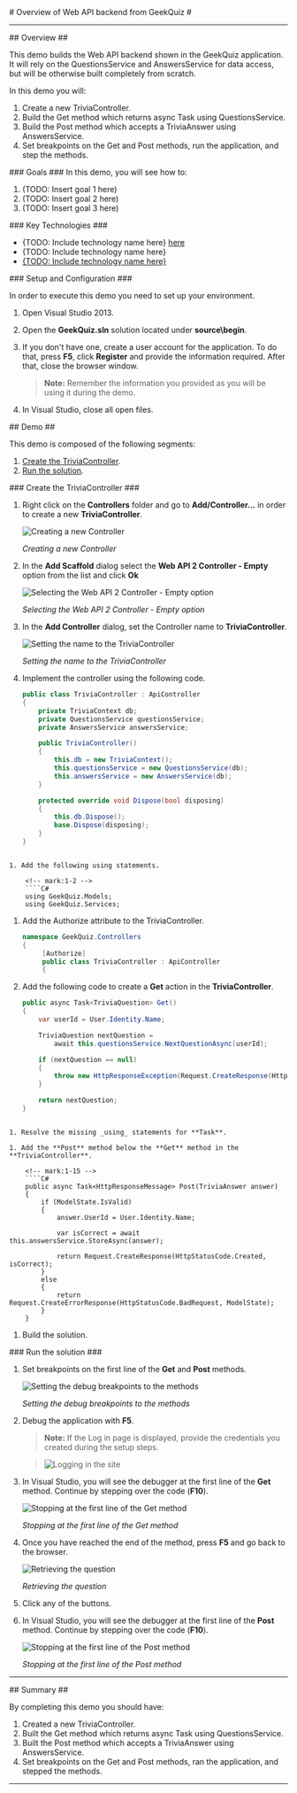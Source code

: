﻿<a name="title" />
# Overview of Web API backend from GeekQuiz #

---
<a name="Overview" />
## Overview ##

This demo builds the Web API backend shown in the GeekQuiz application. It will rely on the QuestionsService and AnswersService for data access, but will be otherwise built completely from scratch.

In this demo you will:

1. Create a new TriviaController.
1. Build the Get method which returns async Task<TriviaQuestion> using QuestionsService.
1. Build the Post method which accepts a TriviaAnswer using AnswersService.
1. Set breakpoints on the Get and Post methods, run the application, and step the methods.

<a id="goals" />
### Goals ###
In this demo, you will see how to:

1. (TODO: Insert goal 1 here)
1. (TODO: Insert goal 2 here)
1. (TODO: Insert goal 3 here)

<a name="technologies" />
### Key Technologies ###

- {TODO: Include technology name here} [here][1]
- {TODO: Include technology name here}
- [{TODO: Include technology name here}][2]

[1]: http://insert_link_to_technology_1_here/
[2]: http://insert_link_to_technology_2_here/

<a name="Setup" />
### Setup and Configuration ###

In order to execute this demo you need to set up your environment.

1. Open Visual Studio 2013.
1. Open the **GeekQuiz.sln** solution located under **source\begin**.
1. If you don't have one, create a user account for the application. To do that, press **F5**, click **Register** and provide the information required. After that, close the browser window.

	> **Note:** Remember the information you provided as you will be using it during the demo.

1. In Visual Studio, close all open files.

<a name="Demo" />
## Demo ##

This demo is composed of the following segments:

1. [Create the TriviaController](#segment1).
1. [Run the solution](#segment2).

<a name="Segment1" />
### Create the TriviaController ###

1. Right click on the **Controllers** folder and go to **Add/Controller...** in order to create a new **TriviaController**.

	![Creating a new Controller](images/creating-a-new-controller.png?raw=true "Creating a new Controller")

	_Creating a new Controller_

1. In the **Add Scaffold** dialog select the **Web API 2 Controller - Empty** option from the list and click **Ok**

	![Selecting the Web API 2 Controller - Empty option](images/selecting-the-web-api-controller-scaffold.png?raw=true "Selecting the Web API 2 Controller - Empty option")

	_Selecting the Web API 2 Controller - Empty option_

1. In the **Add Controller** dialog, set the Controller name to **TriviaController**.

	![Setting the name to the TriviaController](images/setting-the-name-to-the-triviacontroller.png?raw=true "Setting the name to the TriviaController")

	_Setting the name to the TriviaController_

1. Implement the controller using the following code.

	<!-- mark:3-18 -->
	````C#
    public class TriviaController : ApiController
    {
        private TriviaContext db;
        private QuestionsService questionsService;
        private AnswersService answersService;

        public TriviaController()
        {
            this.db = new TriviaContext();
            this.questionsService = new QuestionsService(db);
            this.answersService = new AnswersService(db);
        }

        protected override void Dispose(bool disposing)
        {
            this.db.Dispose();
            base.Dispose(disposing);
        }
    }
````

1. Add the following using statements.

	<!-- mark:1-2 -->
	````C#
	using GeekQuiz.Models;
	using GeekQuiz.Services;
````

1. Add the Authorize attribute to the TriviaController.

	<!-- mark:3 -->
	````C#
	namespace GeekQuiz.Controllers
	{
		 [Authorize]
		 public class TriviaController : ApiController
		 {
	````


1. Add the following code to create a **Get** action in the **TriviaController**.

	<!-- mark:1-14 -->
	````C#
	public async Task<TriviaQuestion> Get()
	{
		var userId = User.Identity.Name;

		TriviaQuestion nextQuestion =
			await this.questionsService.NextQuestionAsync(userId);

		if (nextQuestion == null)
		{
			throw new HttpResponseException(Request.CreateResponse(HttpStatusCode.NotFound));
		}

		return nextQuestion;
	}
````

1. Resolve the missing _using_ statements for **Task**.

1. Add the **Post** method below the **Get** method in the **TriviaController**.

	<!-- mark:1-15 -->
	````C#
	public async Task<HttpResponseMessage> Post(TriviaAnswer answer)
    {
        if (ModelState.IsValid)
        {
            answer.UserId = User.Identity.Name;

            var isCorrect = await this.answersService.StoreAsync(answer);

            return Request.CreateResponse(HttpStatusCode.Created, isCorrect);
        }
        else
        {
            return Request.CreateErrorResponse(HttpStatusCode.BadRequest, ModelState);
        }
    }
````

1. Build the solution.

<a name="Segment2" />
### Run the solution ###

1. Set breakpoints on the first line of the **Get** and **Post** methods.

	![Setting the debug breakpoints to the methods](images/setting-the-debug-breakpoints.png?raw=true "Setting the debug breakpoints to the methods")

	_Setting the debug breakpoints to the methods_

1. Debug the application with **F5**.

	> **Note:** If the Log in page is displayed, provide the credentials you created during the setup steps.
	
	> ![Logging in the site](images/logging-in-the-app.png?raw=true "Logging in the site")

1. In Visual Studio, you will see the debugger at the first line of the **Get** method. Continue by stepping over the code (**F10**).

	![Stopping at the first line of the Get method](images/stopping-at-the-first-line-of-get.png?raw=true "Stopping at the first line of the Get method")

	_Stopping at the first line of the Get method_

1. Once you have reached the end of the method, press **F5** and go back to the browser.

	![Retrieving  the question](images/retriving-the-questions.png?raw=true "Retrieving the question")

	_Retrieving the question_

1. Click any of the buttons.

1. In Visual Studio, you will see the debugger at the first line of the **Post** method. Continue by stepping over the code (**F10**).

	![Stopping at the first line of the Post method](images/stopping-at-the-first-line-of-post.png?raw=true "Stopping at the first line of the Post method")

	_Stopping at the first line of the Post method_

---

<a name="summary" />
## Summary ##

By completing this demo you should have:

1. Created a new TriviaController.
1. Built the Get method which returns async Task<TriviaQuestion> using QuestionsService.
1. Built the Post method which accepts a TriviaAnswer using AnswersService.
1. Set breakpoints on the Get and Post methods, ran the application, and stepped the methods.

---